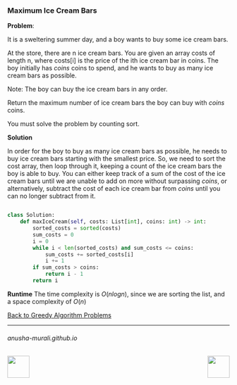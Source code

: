### Maximum Ice Cream Bars

**Problem**:

It is a sweltering summer day, and a boy wants to buy some ice cream bars.

At the store, there are n ice cream bars. You are given an array costs of length n, where costs[i] is the price of the ith ice cream bar in coins. The boy initially has *coins* coins to spend, and he wants to buy as many ice cream bars as possible. 

Note: The boy can buy the ice cream bars in any order.

Return the maximum number of ice cream bars the boy can buy with *coins* coins.

You must solve the problem by counting sort.


**Solution**

In order for the boy to buy as many ice cream bars as possible, he needs to buy ice cream bars starting with the smallest price. So, we need to sort the cost array, then loop through it, keeping a count of the ice cream bars the boy is able to buy. You can either keep track of a sum of the cost of the ice cream bars until we are unable to add on more without surpassing *coins*, or alternatively, subtract the cost of each ice cream bar from *coins* until you can no longer subtract from it. 

```python

class Solution:  
    def maxIceCream(self, costs: List[int], coins: int) -> int:  
        sorted_costs = sorted(costs)  
        sum_costs = 0   
        i = 0   
        while i < len(sorted_costs) and sum_costs <= coins:  
            sum_costs += sorted_costs[i]  
            i += 1  
        if sum_costs > coins:   
            return i - 1  
        return i   

```
**Runtime**
The time complexity is $O(n log{n})$, since we are sorting the list, and a space complexity of $O(n)$

[Back to Greedy Algorithm Problems](./problems.md)

* * *
###### anusha-murali.github.io

<img src="https://github.com/anusha-murali/anusha-murali.github.io/assets/111596338/639243aa-2857-4595-a65a-7852762bb002" width="50" height="50" align="left">

[<img src="https://github.com/user-attachments/assets/989cfb30-4fb8-40f8-a812-8a054869aa32" width="50" height="50" align="right">](../index.md) 
